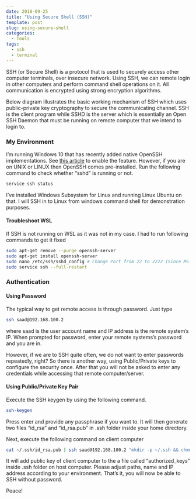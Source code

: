 ```yaml
---
date: 2018-09-25
title: "Using Secure Shell (SSH)"
template: post
slug: using-secure-shell
categories:
  - Tools
tags:
  - ssh
  - terminal
---
```


SSH (or Secure Shell) is a protocol that is used to securely access other computer terminals, over insecure network. Using SSH, we can remote login in other computers and perform command shell operations on it. All communication is encrypted using strong encryption algorithms.

Below diagram illustrates the basic working mechanism of SSH which uses public-private key cryptography to secure the communicating channel. SSH is the client program while SSHD is the server which is essentially an Open SSH Daemon that must be running on remote computer that we intend to login to.

### My Environment

I’m running Windows 10 that has recently added native OpenSSH implementations. See [this article](https://devblogs.microsoft.com/commandline/openssh-in-windows-10/) to enable the feature. However, if you are on UNIX or LINUX then OpenSSH comes pre-installed. Run the following command to check whether “sshd” is running or not.

```bash
service ssh status
```

I’ve installed Windows Subsystem for Linux and running Linux Ubuntu on that. I will SSH in to Linux from windows command shell for demonstration purposes.

#### Troubleshoot WSL

If SSH is not running on WSL as it was not in my case. I had to run following commands to get it fixed

```bash
sudo apt-get remove --purge openssh-server
sudo apt-get install openssh-server
sudo nano /etc/ssh/sshd_config # Change Port from 22 to 2222 (Since MS-Windows is using port 22)
sudo service ssh --full-restart
```

### Authentication

#### Using Password

The typical way to get remote access is through password. Just type

```bash
ssh saad@192.168.100.2
```

where saad is the user account name and IP address is the remote system’s IP. When prompted for password, enter your remote systems’s password and you are in.

However, if we are to SSH quite often, we do not want to enter passwords repeatedly, right? So there is another way, using Public/Private keys to configure the security once. After that you will not be asked to enter any credentials while accessing that remote computer/server.

#### Using Public/Private Key Pair

Execute the SSH keygen by using the following command.

```bash
ssh-keygen
```

Press enter and provide any passphrase if you want to. It will then generate two files “id_rsa” and “id_rsa.pub” in .ssh folder inside your home directory.

Next, execute the following command on client computer

```bash
cat ~/.ssh/id_rsa.pub | ssh saad@192.168.100.2 "mkdir -p ~/.ssh && chmod 700 ~/.ssh && cat >> ~/.ssh/authorized_keys"
```

It will add public key of client computer to the a file called “authorized_keys” inside .ssh folder on host computer. Please adjust paths, name and IP address according to your environment. That’s it, you will now be able to SSH without password.

Peace!
